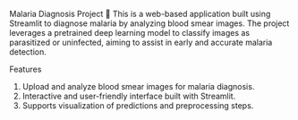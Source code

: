 Malaria Diagnosis Project 🦟
This is a web-based application built using Streamlit to diagnose malaria by analyzing blood smear images. The project leverages a pretrained deep learning model to classify images as parasitized or uninfected, aiming to assist in early and accurate malaria detection.

Features
1. Upload and analyze blood smear images for malaria diagnosis.
2. Interactive and user-friendly interface built with Streamlit.
3. Supports visualization of predictions and preprocessing steps.
